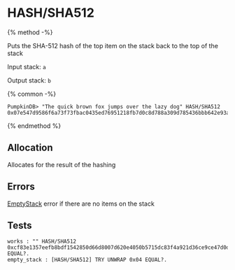 # HASH/SHA512

{% method -%}

Puts the SHA-512 hash of the top item on the stack back to the top of the stack

Input stack: `a`

Output stack: `b`

{% common -%}

```
PumpkinDB> "The quick brown fox jumps over the lazy dog" HASH/SHA512
0x07e547d9586f6a73f73fbac0435ed76951218fb7d0c8d788a309d785436bbb642e93a252a954f23912547d1e8a3b5ed6e1bfd7097821233fa0538f3db854fee6
```

{% endmethod %}

## Allocation

Allocates for the result of the hashing

## Errors

[EmptyStack](../errors/EmptyStack.md) error if there are no items on the stack

## Tests

```test
works : "" HASH/SHA512 0xcf83e1357eefb8bdf1542850d66d8007d620e4050b5715dc83f4a921d36ce9ce47d0d13c5d85f2b0ff8318d2877eec2f63b931bd47417a81a538327af927da3e EQUAL?.
empty_stack : [HASH/SHA512] TRY UNWRAP 0x04 EQUAL?.
```
